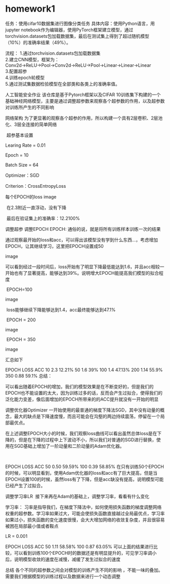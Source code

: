 # homework1
任务：使用cifar10数据集进行图像分类任务
具体内容：使用Python语言，用jupyter notebook作为编辑器，使用PyTorch框架建立模型，通过torchvision.datasets包加载数据集，最后在测试集上得到了超过随机模型（10%）的准确率结果（49%）。

流程：
1.通过torchvision.datasets包加载数据集  
2.建立CNN模型，框架为：Conv2d→ReLU→Pool→Conv2d→ReLU→Pool→Linear→Linear→Linear  
3.配置超参  
4.训练epoch轮模型  
5.通过测试集数据检验模型在全部类和各类上的准确率值。  




人工智能安全作业​ 该仓库是基于Pytorch框架以及CIFAR 10训练集下构建的一个基础神经网络模型，主要是通过调整超参数来观察各个超参数的作用，以及超参数对训练所产生的不同影响

网络架构
​ 为了更显著的观察各个超参的作用，所以构建一个具有2层卷积、2层池化、3层全连接的简单网络

​ 超参基本设置

Learing Rate = 0.01

Epoch = 10

Batch Size = 64

Optimizer：SGD

Criterion：CrossEntropyLoss

每个EPOCH的loss image

​ 在2.3附近一直浮动，没有下降

​ 最后在验证集上的准确率：12.2100%

调整超参
调整EPOCH
EPOCH: 通俗的说，就是将所有训练样本训练一次的结果

​ 通过观察最开始的loss和acc，可以得出该模型没有学到什么东西...，考虑增加EPOCH，让其继续学习，这里把EPOCH设置成50

image

​ 可以看到经过一段时间后，loss开始有了明显下降最低能达到1.6，并且acc相较一开始也有了显著提高，能够达到39%。说明增大EPOCH能提高我们模型的拟合程度

​ EPOCH=100

image

​ loss能够继续下降能够达到1.4，acc最终能够达到47.1%

​ EPOCH = 200

image

​ EPOCH = 350

image

汇总如下

EPOCH	LOSS	ACC
10	2.3	12.21%
50	1.6	39%
100	1.4	47.13%
200	1.14	55.9%
350	0.88	59.1%
总结：

​ 可以看出随着EPOCH的增加，我们的模型效果是在不断变好的，但是我们的EPOCH也不能设置的太大，因为训练过多的话，反而会产生过拟合，使得我们的泛化能力变差，像后面增加的EPOCH所带来的的ACC提升就没有一开始的明显

调整优化器Optimizer
​ 一开始使用的最普通的梯度下降法SGD，其中没有动量的概念，最大的缺点是下降速度慢，而且可能会在沟壑的两边持续震荡，停留在一个局部最优点。

​ 在上述调整EPOCH大小的时候，我们观察loss曲线可以看出虽然总体loss是在下降的，但是在下降的过程中上下波动不小，所以我们对普通的SGD进行替换，使用在SGD基础上增加了一阶动量和二阶动量的Adam优化器。

​

EPOCH	LOSS	ACC
50	0.50	59.59%
100	0.39	58.85%
在只有训练50个EPOCH的时候，可以明显看到，使用Adam优化器的loss和acc有了巨大提高，但是当EPOCH设置100的时候，虽然loss有了下降，但是acc缺没有提高，说明模型可能已经产生了过拟合。

调整学习率LR
​ 接下来再在Adam的基础上，调整学习率，看看有什么变化

学习率： 习率是指导我们，在梯度下降法中，如何使用损失函数的梯度调整网络权重的超参数。学习率如果过大，可能会使损失函数直接越过全局最优点，学习率如果过小，损失函数的变化速度很慢，会大大增加网络的收敛复杂度，并且很容易被困在局部最小值或者鞍点

LR = 0.001

EPOCH	LOSS	ACC
50	1.11	58.58%
100	0.87	63.05%
可以上面的结果进行比较，可以看到训练100个EPOCH时的数据还是有明显提升的，可见学习率调小后，说明模型收敛的速度在减慢，减缓了发生过拟合的速度

总结
各个不同的超参数之间会对模型的训练产生不同的影响 ，不能一味的叠加。需要我们根据模型的训练过程以及数据来进行一个动态调整






